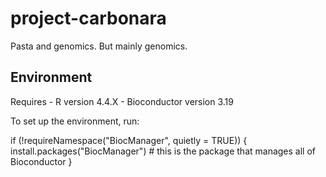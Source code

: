 # project-carbonara
Pasta and genomics. But mainly genomics.

## Environment

Requires
    - R version 4.4.X
    - Bioconductor version 3.19

To set up the environment, run:

if (!requireNamespace("BiocManager", quietly = TRUE)) {
  install.packages("BiocManager") # this is the package that manages all of Bioconductor
}